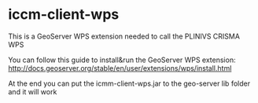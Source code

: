 # iccm-client-wps
This is a GeoServer WPS extension needed to call the PLINIVS CRISMA WPS

You can follow this guide to install&run the GeoServer WPS extension: http://docs.geoserver.org/stable/en/user/extensions/wps/install.html

At the end you can put the icmm-client-wps.jar to the geo-server lib folder and it will work
